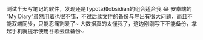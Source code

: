  测试半天写笔记的软件，发现还是Typota和obsidian的组合适合我 :joy: 安卓端的 “My Diary”虽然用着也很不错，不过后续文件的备份与导出有很大问题，而且不能双端同步，只能忍痛割爱了~
  大数据真的太懂我了，这边刚刚写下不能备份，拿起手机就提示使用谷歌云盘备份~
